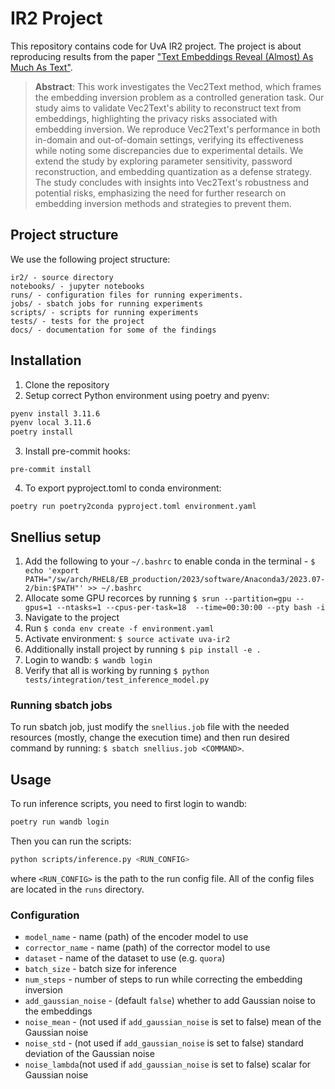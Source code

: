 # IR2 Project

This repository contains code for UvA IR2 project. The project is about reproducing results from the paper ["Text Embeddings Reveal (Almost) As Much As Text"](https://arxiv.org/abs/2310.06816).

> **Abstract**: This work investigates the Vec2Text method, which frames the embedding inversion problem as a controlled generation task. Our study aims to validate Vec2Text's ability to reconstruct text from embeddings, highlighting the privacy risks associated with embedding inversion. We reproduce Vec2Text's performance in both in-domain and out-of-domain settings, verifying its effectiveness while noting some discrepancies due to experimental details. We extend the study by exploring parameter sensitivity, password reconstruction, and embedding quantization as a defense strategy. The study concludes with insights into Vec2Text's robustness and potential risks, emphasizing the need for further research on embedding inversion methods and strategies to prevent them.

## Project structure

We use the following project structure:

```
ir2/ - source directory
notebooks/ - jupyter notebooks
runs/ - configuration files for running experiments.
jobs/ - sbatch jobs for running experiments
scripts/ - scripts for running experiments
tests/ - tests for the project
docs/ - documentation for some of the findings
```

## Installation

1. Clone the repository
2. Setup correct Python environment using poetry and pyenv:

```bash
pyenv install 3.11.6
pyenv local 3.11.6
poetry install
```

3. Install pre-commit hooks:

```
pre-commit install
```

4. To export pyproject.toml to conda environment:

```
poetry run poetry2conda pyproject.toml environment.yaml
```

## Snellius setup

1. Add the following to your `~/.bashrc` to enable conda in the terminal - `$ echo 'export PATH="/sw/arch/RHEL8/EB_production/2023/software/Anaconda3/2023.07-2/bin:$PATH"' >> ~/.bashrc`
2. Allocate some GPU recorces by running `$ srun --partition=gpu --gpus=1 --ntasks=1 --cpus-per-task=18  --time=00:30:00 --pty bash -i`
3. Navigate to the project
4. Run `$ conda env create -f environment.yaml`
5. Activate environment: `$ source activate uva-ir2`
6. Additionally install project by running `$ pip install -e .`
7. Login to wandb: `$ wandb login`
8. Verify that all is working by running `$ python tests/integration/test_inference_model.py`

### Running sbatch jobs

To run sbatch job, just modify the `snellius.job` file with the needed resources (mostly, change the execution time) and then run desired command by running: `$ sbatch snellius.job <COMMAND>`.

## Usage

To run inference scripts, you need to first login to wandb:

```bash
poetry run wandb login
```

Then you can run the scripts:

```bash
python scripts/inference.py <RUN_CONFIG>
```

where `<RUN_CONFIG>` is the path to the run config file. All of the config files are located in the `runs` directory.

### Configuration

- `model_name` - name (path) of the encoder model to use
- `corrector_name` - name (path) of the corrector model to use
- `dataset` - name of the dataset to use (e.g. `quora`)
- `batch_size` - batch size for inference
- `num_steps` - number of steps to run while correcting the embedding inversion
- `add_gaussian_noise` - (default `false`) whether to add Gaussian noise to the embeddings
- `noise_mean` - (not used if `add_gaussian_noise` is set to false) mean of the Gaussian noise
- `noise_std` - (not used if `add_gaussian_noise` is set to false) standard deviation of the Gaussian noise
- `noise_lambda`(not used if `add_gaussian_noise` is set to false) scalar for Gaussian noise
